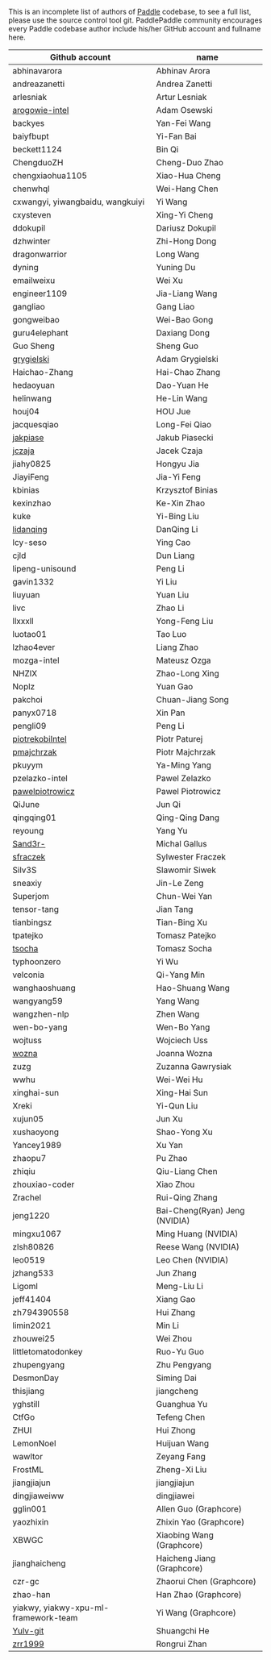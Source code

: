 This is an incomplete list of authors of [Paddle](https://github.com/PaddlePaddle/Paddle/) codebase, to see a full list, please use the source control tool git. PaddlePaddle community encourages every Paddle codebase author include his/her GitHub account and fullname here.


| Github account | name |
|---|---|
| abhinavarora | Abhinav Arora |
| andreazanetti | Andrea Zanetti |
| arlesniak | Artur Lesniak |
| [arogowie-intel](https://raw.githubusercontent.com/jakpiase/Paddle/new_paddle_intel_authors/img/img.jpg) | Adam Osewski |
| backyes | Yan-Fei Wang |
| baiyfbupt | Yi-Fan Bai |
| beckett1124 | Bin Qi |
| ChengduoZH | Cheng-Duo Zhao|
| chengxiaohua1105 | Xiao-Hua Cheng |
| chenwhql | Wei-Hang Chen |
| cxwangyi, yiwangbaidu, wangkuiyi | Yi Wang |
| cxysteven | Xing-Yi Cheng |
| ddokupil | Dariusz Dokupil |
| dzhwinter | Zhi-Hong Dong |
| dragonwarrior | Long Wang |
| dyning | Yuning Du |
| emailweixu | Wei Xu |
| engineer1109 | Jia-Liang Wang |
| gangliao | Gang Liao |
| gongweibao | Wei-Bao Gong |
| guru4elephant | Daxiang Dong |
| Guo Sheng | Sheng Guo |
| [grygielski](https://raw.githubusercontent.com/jczaja/Paddle/paddle-poland-team/doc/images/paddle_poland_team.jpg)| Adam Grygielski |
| Haichao-Zhang | Hai-Chao Zhang |
| hedaoyuan | Dao-Yuan He |
| helinwang | He-Lin Wang |
| houj04 | HOU Jue |
| jacquesqiao | Long-Fei Qiao |
| [jakpiase](https://raw.githubusercontent.com/jakpiase/Paddle/new_paddle_intel_authors/img/img.jpg) | Jakub Piasecki |
| [jczaja](https://raw.githubusercontent.com/jakpiase/Paddle/new_paddle_intel_authors/img/img.jpg) | Jacek Czaja |
| jiahy0825 | Hongyu Jia |
| JiayiFeng | Jia-Yi Feng |
| kbinias | Krzysztof Binias |
| kexinzhao | Ke-Xin Zhao |
| kuke | Yi-Bing Liu |
| [lidanqing](https://raw.githubusercontent.com/jczaja/Paddle/paddle-poland-team/doc/images/paddle_poland_team.jpg) | DanQing Li |
| lcy-seso | Ying Cao |
| cjld | Dun Liang |
| lipeng-unisound | Peng Li |
| gavin1332 | Yi Liu |
| liuyuan | Yuan Liu |
| livc | Zhao Li |
| llxxxll | Yong-Feng Liu |
| luotao01 | Tao Luo |
| lzhao4ever | Liang Zhao |
| mozga-intel | Mateusz Ozga |
| NHZlX | Zhao-Long Xing |
| Noplz | Yuan Gao |
| pakchoi | Chuan-Jiang Song |
| panyx0718 | Xin Pan |
| pengli09 | Peng Li |
| [piotrekobiIntel](https://raw.githubusercontent.com/jakpiase/Paddle/new_paddle_intel_authors/img/img.jpg) | Piotr Paturej |
| [pmajchrzak](https://raw.githubusercontent.com/jakpiase/Paddle/new_paddle_intel_authors/img/img.jpg) | Piotr Majchrzak |
| pkuyym | Ya-Ming Yang |
| pzelazko-intel | Pawel Zelazko |
| [pawelpiotrowicz](https://raw.githubusercontent.com/jczaja/Paddle/paddle-poland-team/doc/images/paddle_poland_team.jpg)  | Pawel Piotrowicz |
| QiJune | Jun Qi |
| qingqing01 | Qing-Qing Dang |
| reyoung | Yang Yu |
| [Sand3r-](https://raw.githubusercontent.com/jczaja/Paddle/paddle-poland-team/doc/images/paddle_poland_team.jpg)| Michal Gallus |
| [sfraczek](https://raw.githubusercontent.com/jakpiase/Paddle/new_paddle_intel_authors/img/img.jpg)| Sylwester Fraczek |
| Silv3S | Slawomir Siwek |
| sneaxiy | Jin-Le Zeng |
| Superjom | Chun-Wei Yan |
| tensor-tang | Jian Tang |
| tianbingsz | Tian-Bing Xu |
| tpatejko | Tomasz Patejko |
| [tsocha](https://raw.githubusercontent.com/jakpiase/Paddle/new_paddle_intel_authors/img/img.jpg) | Tomasz Socha |
| typhoonzero | Yi Wu |
| velconia | Qi-Yang Min |
| wanghaoshuang | Hao-Shuang Wang |
| wangyang59 | Yang Wang |
| wangzhen-nlp | Zhen Wang |
| wen-bo-yang | Wen-Bo Yang |
| wojtuss | Wojciech Uss |
| [wozna](https://raw.githubusercontent.com/jakpiase/Paddle/new_paddle_intel_authors/img/img.jpg)| Joanna Wozna |
| zuzg | Zuzanna Gawrysiak |
| wwhu | Wei-Wei Hu |
| xinghai-sun | Xing-Hai Sun |
| Xreki | Yi-Qun Liu |
| xujun05 | Jun Xu |
| xushaoyong | Shao-Yong Xu |
| Yancey1989 | Xu Yan |
| zhaopu7 | Pu Zhao |
| zhiqiu | Qiu-Liang Chen |
| zhouxiao-coder | Xiao Zhou |
| Zrachel | Rui-Qing Zhang |
| jeng1220 | Bai-Cheng(Ryan) Jeng (NVIDIA) |
| mingxu1067 | Ming Huang (NVIDIA) |
| zlsh80826 | Reese Wang (NVIDIA) |
| leo0519 | Leo Chen (NVIDIA) |
| jzhang533 | Jun Zhang |
| Ligoml | Meng-Liu Li |
| jeff41404 | Xiang Gao |
| zh794390558 | Hui Zhang |
| limin2021 | Min Li |
| zhouwei25 | Wei Zhou |
| littletomatodonkey | Ruo-Yu Guo |
| zhupengyang | Zhu Pengyang |
| DesmonDay | Siming Dai |
| thisjiang | jiangcheng |
| yghstill | Guanghua Yu |
| CtfGo | Tefeng Chen |
| ZHUI | Hui Zhong|
| LemonNoel | Huijuan Wang |
| wawltor | Zeyang Fang |
| FrostML | Zheng-Xi Liu |
| jiangjiajun | jiangjiajun |
| dingjiaweiww | dingjiawei |
| gglin001 | Allen Guo (Graphcore) |
| yaozhixin | Zhixin Yao (Graphcore) |
| XBWGC | Xiaobing Wang (Graphcore) |
| jianghaicheng | Haicheng Jiang (Graphcore) |
| czr-gc | Zhaorui Chen (Graphcore) |
| zhao-han | Han Zhao (Graphcore) |
| yiakwy, yiakwy-xpu-ml-framework-team | Yi Wang (Graphcore) |
| [Yulv-git](https://github.com/Yulv-git) | Shuangchi He |
| [zrr1999](https://github.com/zrr1999) | Rongrui Zhan |
